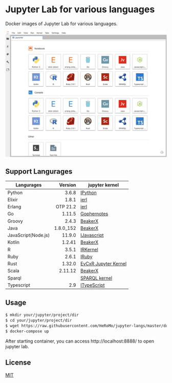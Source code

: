 # Jupyter Lab for various languages

Docker images of Jupyter Lab for various languages.

![Launcher](./doc/launcher.png)

## Support Langurages

|Langurages|Version|jupyter kernel|
|---|--:|---|
| Python|3.6.8|[IPython](https://ipython.org/)|
| Elixir|1.8.1|[ierl](https://github.com/filmor/ierl)|
| Erlang|OTP 21.2|[ierl](https://github.com/filmor/ierl)|
| Go|1.11.5|[Gophernotes](https://github.com/gopherdata/gophernotes)|
| Groovy|2.4.3|[BeakerX](http://beakerx.com/)|
| Java |1.8.0_152|[BeakerX](http://beakerx.com/)|
| JavaScript(Node.js)|11.9.0|[IJavascript](https://github.com/n-riesco/ijavascript)|
|Kotlin|1.2.41|[BeakerX](http://beakerx.com/)|
| R |3.5.1|[IRKernel](http://irkernel.github.io/)|
| Ruby| 2.6.1 |[IRuby](https://github.com/SciRuby/iruby)|
| Rust |1.32.0|[EvCxR Jupyter Kernel](https://github.com/google/evcxr/tree/master/evcxr_jupyter)|
| Scala |2.11.12|[BeakerX](http://beakerx.com/)|
| Sparql||[SPARQL kernel](https://github.com/paulovn/sparql-kernel)|
| Typescript| 2.9 | [ITypeScript](https://github.com/nearbydelta/itypescript)|

## Usage 

```bash
$ mkdir your/jupyter/project/dir
$ cd your/jupyter/project/dir
$ wget https://raw.githubusercontent.com/HeRoMo/jupyter-langs/master/docker-compose.yml
$ docker-compose up
```

After starting container, you can access http://localhost:8888/ to open jupyter lab.

## License

[MIT](License.txt)



